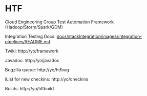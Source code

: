 HTF
==========
Cloud Engineering Group Test Automation Framework (Hadoop/Storm/Spark/GDM)

Integration Testing Docs: [docs/stackIntegration/images/integration-pipelines/README.md](docs/stackIntegration/images/integration-pipelines/README.md)

Twiki:  http://yo/framework

Javadoc:  http://yo/javadoc

Bugzilla queue:  http://yo/htfbug

iList for new checkins:  http://yo/checkins

Builds:  http://yo/htfbuild
